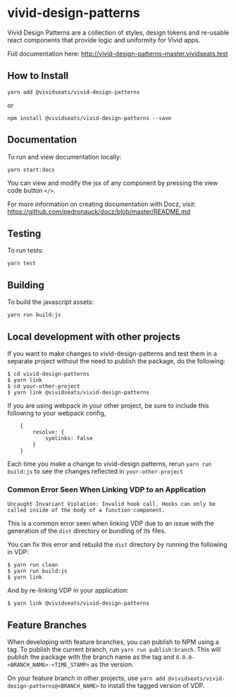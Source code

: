 # vivid-design-patterns

Vivid Design Patterns are a collection of styles, design tokens and re-usable react components that provide logic and uniformity for Vivid apps.

Full documentation here: http://vivid-design-patterns-master.vividseats.test

## How to Install
`yarn add @vividseats/vivid-design-patterns`

or

`npm install @vividseats/vivid-design-patterns --save`


## Documentation
To run and view documentation locally:

`yarn start:docs`

You can view and modify the jsx of any component by pressing the view code button `</>`.

For more information on creating documentation with Docz, visit: https://github.com/pedronauck/docz/blob/master/README.md


## Testing
To run tests:

`yarn test`

## Building
To build the javascript assets:

`yarn run build:js`

## Local development with other projects
If you want to make changes to vivid-design-patterns and test them in a separate project without the need to publish the package, do the following:

```$xslt
$ cd vivid-design-patterns
$ yarn link
$ cd your-other-project
$ yarn link @vividseats/vivid-design-patterns
```

If you are using webpack in your other project, be sure to include this following to your webpack config,

```$xslt
    {
        resolve: {
            symlinks: false
        }
    }
```

Each time you make a change to vivid-design patterns, rerun `yarn run build:js` to see the changes reflected in `your-other-project`

### Common Error Seen When Linking VDP to an Application

```
Uncaught Invariant Violation: Invalid hook call. Hooks can only be called inside of the body of a function component.
```
This is a common error seen when linking VDP due to an issue with the generation of the `dist` directory or bundling of its files. 

You can fix this error and rebuild the `dist` directory by running the following in VDP:

```
$ yarn run clean
$ yarn run build:js
$ yarn link
```
And by re-linking VDP in your application:
```
$ yarn link @vividseats/vivid-design-patterns
```


## Feature Branches

When developing with feature branches, you can publish to NPM using a tag. To publish the current branch, run `yarn run publish:branch`. This will publish the package with the branch name as the tag and `0.0.0-<BRANCH_NAME>-<TIME_STAMP>` as the version.

On your feature branch in other projects, use `yarn add @vividseats/vivid-design-patterns@<BRANCH_NAME>` to install the tagged version of VDP.
